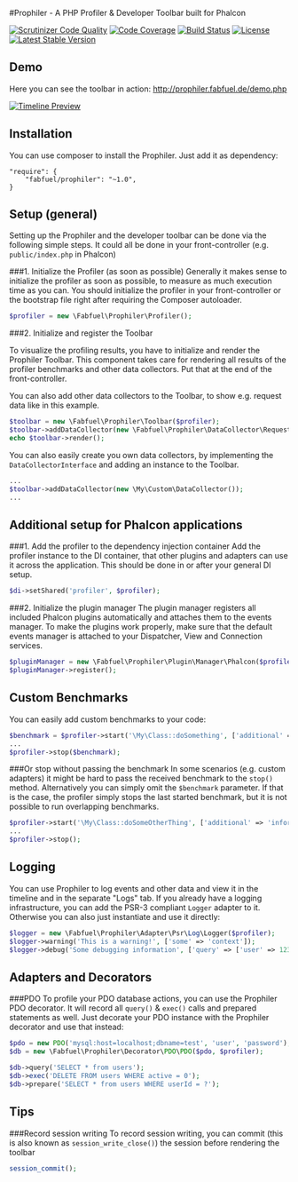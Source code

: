 #Prophiler - A PHP Profiler & Developer Toolbar built for Phalcon

[![Scrutinizer Code Quality](https://scrutinizer-ci.com/g/fabfuel/prophiler/badges/quality-score.png?b=develop)](https://scrutinizer-ci.com/g/fabfuel/prophiler/?branch=develop)
[![Code Coverage](https://scrutinizer-ci.com/g/fabfuel/prophiler/badges/coverage.png?b=develop)](https://scrutinizer-ci.com/g/fabfuel/prophiler/?branch=develop)
[![Build Status](https://scrutinizer-ci.com/g/fabfuel/prophiler/badges/build.png?b=develop)](https://scrutinizer-ci.com/g/fabfuel/prophiler/build-status/develop)
[![License](https://poser.pugx.org/fabfuel/prophiler/license.svg)](https://packagist.org/packages/fabfuel/prophiler)
[![Latest Stable Version](https://poser.pugx.org/fabfuel/prophiler/v/stable.svg)](https://packagist.org/packages/fabfuel/prophiler) 


## Demo
Here you can see the toolbar in action:
http://prophiler.fabfuel.de/demo.php

[![Timeline Preview](http://prophiler.fabfuel.de/img/timeline.png)](http://prophiler.fabfuel.de/)


## Installation
You can use composer to install the Prophiler. Just add it as dependency:

    "require": {
       	"fabfuel/prophiler": "~1.0",
    }

## Setup (general)
Setting up the Prophiler and the developer toolbar can be done via the following simple steps. It could all be done in your front-controller (e.g. `public/index.php` in Phalcon) 

###1. Initialize the Profiler (as soon as possible)
Generally it makes sense to initialize the profiler as soon as possible, to measure as much execution time as you can. You should initialize the profiler in your front-controller or the bootstrap file right after requiring the Composer autoloader.

```php
$profiler = new \Fabfuel\Prophiler\Profiler();
```

###2. Initialize and register the Toolbar

To visualize the profiling results, you have to initialize and render the Prophiler Toolbar. This component takes care for rendering all results of the profiler benchmarks and other data collectors. Put that at the end of the front-controller.

You can also add other data collectors to the Toolbar, to show e.g. request data like in this example.


```php
$toolbar = new \Fabfuel\Prophiler\Toolbar($profiler);
$toolbar->addDataCollector(new \Fabfuel\Prophiler\DataCollector\Request());
echo $toolbar->render();
```

You can also easily create you own data collectors, by implementing the `DataCollectorInterface` and adding an instance to the Toolbar.


```php
...
$toolbar->addDataCollector(new \My\Custom\DataCollector());
...
```


## Additional setup for Phalcon applications

###1. Add the profiler to the dependency injection container
Add the profiler instance to the DI container, that other plugins and adapters can use it across the application. This should be done in or after your general DI setup.
	
```php
$di->setShared('profiler', $profiler);
```

###2. Initialize the plugin manager
The plugin manager registers all included Phalcon plugins automatically and attaches them to the events manager. To make the plugins work properly, make sure that the default events manager is attached to your Dispatcher, View and Connection services.

```php
$pluginManager = new \Fabfuel\Prophiler\Plugin\Manager\Phalcon($profiler);
$pluginManager->register();
```


## Custom Benchmarks

You can easily add custom benchmarks to your code:

```php
$benchmark = $profiler->start('\My\Class::doSomething', ['additional' => 'information'], 'My Component');
...
$profiler->stop($benchmark);
```

###Or stop without passing the benchmark
In some scenarios (e.g. custom adapters) it might be hard to pass the received benchmark to the `stop()` method. Alternatively you can simply omit the `$benchmark` parameter. If that is the case, the profiler simply stops the last started benchmark, but it is not possible to run overlapping benchmarks.

```php
$profiler->start('\My\Class::doSomeOtherThing', ['additional' => 'information'], 'My Component');
...
$profiler->stop();
```

## Logging
You can use Prophiler to log events and other data and view it in the timeline and in the separate "Logs" tab. If you already have a logging infrastructure, you can add the PSR-3 compliant `Logger` adapter to it. Otherwise you can also just instantiate and use it directly:

```php
$logger = new \Fabfuel\Prophiler\Adapter\Psr\Log\Logger($profiler);
$logger->warning('This is a warning!', ['some' => 'context']);
$logger->debug('Some debugging information', ['query' => ['user' => 12345], 'foo' => 'bar]);
```

## Adapters and Decorators
###PDO
To profile your PDO database actions, you can use the Prophiler PDO decorator. It will record all `query()` & `exec()` calls and prepared statements as well. Just decorate your PDO instance with the Prophiler decorator and use that instead:

```php
$pdo = new PDO('mysql:host=localhost;dbname=test', 'user', 'password');
$db = new \Fabfuel\Prophiler\Decorator\PDO\PDO($pdo, $profiler);

$db->query('SELECT * from users');
$db->exec('DELETE FROM users WHERE active = 0');
$db->prepare('SELECT * from users WHERE userId = ?');
```

## Tips

###Record session writing
To record session writing, you can commit (this is also known as `session_write_close()`) the session before rendering the toolbar
    
```php
session_commit();
```
